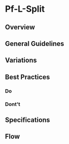 # Pf-L-Split

## Overview

## General Guidelines

## Variations

## Best Practices

### Do

### Dont't

## Specifications

## Flow
